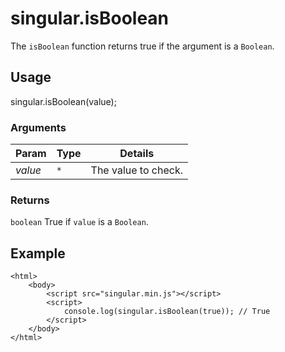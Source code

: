 # singular.isBoolean

The `isBoolean` function returns true if the argument is a `Boolean`.

## Usage

singular.isBoolean(value);

### Arguments

| Param | Type | Details |
| ----- | ---- | ------- |
| _value_ | `*` | The value to check. |

### Returns

`boolean` True if `value` is a `Boolean`.

## Example

	<html>
		<body>
			<script src="singular.min.js"></script>
			<script>
				console.log(singular.isBoolean(true)); // True
			</script>
		</body>
	</html>
